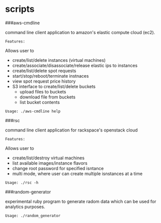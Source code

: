 scripts
=======

###aws-cmdline 

command line client application to amazon's elastic compute cloud (ec2).

`Features:`

Allows user to

- create/list/delete instances (virtual machines)
- create/associate/disassociate/release elastic ips to instances
- create/list/delete spot requests
- start/stop/reboot/terminate instnaces
- view spot request price history
- S3 interface to create/list/delete buckets
  - upload files to buckets
  - download file from buckets
  - list bucket contents

`Usage: ./aws-cmdline help`

###rsc

command line client application for rackspace's openstack cloud

`Features:`

Allows user to

- create/list/destroy virtual machines
- list available images/instance flavors
- change root password for specified isntance
- multi mode, where user can create multiple isnstances at a time

`Usage: ./rsc -h`

###random-generator

experimental ruby program to generate radom data which can be used for analytics purposes.

`Usage: ./random_generator`


